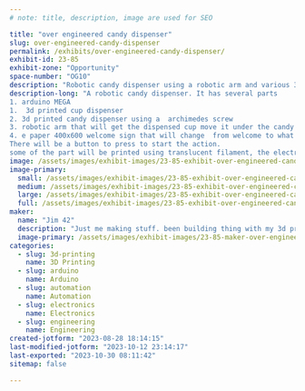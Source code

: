 ```yaml
---
# note: title, description, image are used for SEO

title: "over engineered candy dispenser"
slug: over-engineered-candy-dispenser
permalink: /exhibits/over-engineered-candy-dispenser/
exhibit-id: 23-85
exhibit-zone: "Opportunity"
space-number: "OG10"
description: "Robotic candy dispenser using a robotic arm and various 3d printed machines. "
description-long: "A robotic candy dispenser. It has several parts
1. arduino MEGA
1.  3d printed cup dispenser
2. 3d printed candy dispenser using a  archimedes screw  
3. robotic arm that will get the dispensed cup move it under the candy dispenser and then bring it to the person wanting the candy.
4. e paper 400x600 welcome sign that will change  from welcome to what to do to get candy when someone gets close by using a distance sensor.
There will be a button to press to start the action.
some of the part will be printed using translucent filament, the electronics , motors and wiring will be arranged so the  so the observers can see what is going on."
image: /assets/images/exhibit-images/23-85-exhibit-over-engineered-candy-dispenser-under-construction-large.jpg
image-primary: 
  small: /assets/images/exhibit-images/23-85-exhibit-over-engineered-candy-dispenser-under-construction-small.jpg
  medium: /assets/images/exhibit-images/23-85-exhibit-over-engineered-candy-dispenser-under-construction-medium.jpg
  large: /assets/images/exhibit-images/23-85-exhibit-over-engineered-candy-dispenser-under-construction-large.jpg
  full: /assets/images/exhibit-images/23-85-exhibit-over-engineered-candy-dispenser-under-construction-full.jpg
maker: 
  name: "Jim 42"
  description: "Just me making stuff. been building thing with my 3d printer and using arduino electronics to create items from a washer and dryer messenger to let me know when the clothes are clean and dry to a temperature and sunlight monitor for my wife's orchids house. Former database and software developer."
  image-primary: /assets/images/exhibit-images/23-85-maker-over-engineered-candy-dispenser-win-20230828-17-56-35-pro-medium.jpg
categories: 
  - slug: 3d-printing
    name: 3D Printing
  - slug: arduino
    name: Arduino
  - slug: automation
    name: Automation
  - slug: electronics
    name: Electronics
  - slug: engineering
    name: Engineering
created-jotform: "2023-08-28 18:14:15"
last-modified-jotform: "2023-10-12 23:14:17"
last-exported: "2023-10-30 08:11:42"
sitemap: false

---
```

